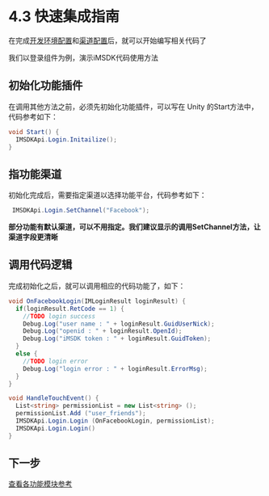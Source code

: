 # 4.3 快速集成指南

在完成[开发环境配置](setupenv.md)和[渠道配置](Channel/README.md)后，就可以开始编写相关代码了

我们以登录组件为例，演示iMSDK代码使用方法

## 初始化功能插件

在调用其他方法之前，必须先初始化功能插件，可以写在 Unity 的Start方法中，代码参考如下：

```cs
void Start() {
  IMSDKApi.Login.Initailize();
}
```

## 指功能渠道

初始化完成后，需要指定渠道以选择功能平台，代码参考如下：

```cs
 IMSDKApi.Login.SetChannel("Facebook");
```

**部分功能有默认渠道，可以不用指定。我们建议显示的调用SetChannel方法，让渠道字段更清晰**

## 调用代码逻辑

完成初始化之后，就可以调用相应的代码功能了，如下：

```cs
void OnFacebookLogin(IMLoginResult loginResult) {
  if(loginResult.RetCode == 1) {
    //TODO login success
    Debug.Log("user name : " + loginResult.GuidUserNick);
    Debug.Log("openid : " + loginResult.OpenId);
    Debug.Log("iMSDK token : " + loginResult.GuidToken);
  }
  else {
    //TODO login error
    Debug.Log("login error : " + loginResult.ErrorMsg);
  }
}

void HandleTouchEvent() {
  List<string> permissionList = new List<string> ();
  permissionList.Add ("user_friends");
  IMSDKApi.Login.Login (OnFacebookLogin, permissionList);
  IMSDKApi.Login.Login()
}
```

## 下一步

[查看各功能模块参考](Module/README.md)